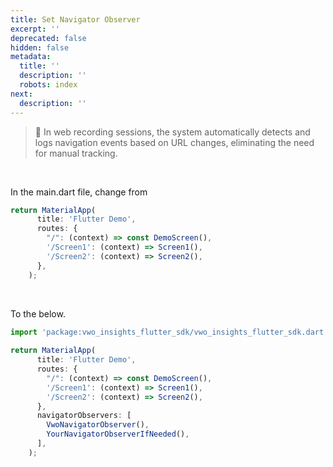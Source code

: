 ```yaml
---
title: Set Navigator Observer
excerpt: ''
deprecated: false
hidden: false
metadata:
  title: ''
  description: ''
  robots: index
next:
  description: ''
---
```

> 📘 In web recording sessions, the system automatically detects and logs navigation events based on URL changes, eliminating the need for manual tracking.

<br />

In the main.dart file, change from

```javascript Dart
return MaterialApp(
      title: 'Flutter Demo',
      routes: {
        "/": (context) => const DemoScreen(),
        '/Screen1': (context) => Screen1(),
        '/Screen2': (context) => Screen2(),
      },
    );
```

<br />

To the below.

```javascript Dart
import 'package:vwo_insights_flutter_sdk/vwo_insights_flutter_sdk.dart';
 
return MaterialApp(
      title: 'Flutter Demo',
      routes: {
        "/": (context) => const DemoScreen(),
        '/Screen1': (context) => Screen1(),
        '/Screen2': (context) => Screen2(),
      },
      navigatorObservers: [
        VwoNavigatorObserver(),
        YourNavigatorObserverIfNeeded(),
      ],
    );
```
